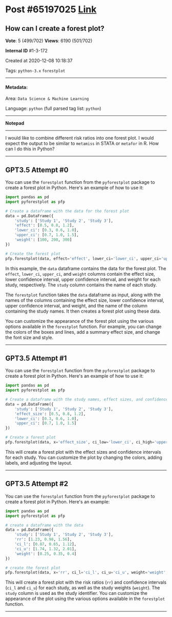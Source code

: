 
# Post \#65197025 [Link](https://stackoverflow.com/questions/65197025/)

## How can I create a forest plot?

**Vote**: 5 (499/702) **Views**: 6190 (501/702) 

**Internal ID** \#1-3-172

Created at 2020-12-08 10:18:37

Tags: `python-3.x` `forestplot`

----------

#### Metadata:

Area: `Data Science & Machine Learning`

Language: `python` (full parsed tag list: `python`)

----------

**Notepad**


----------

I would like to combine different risk ratios into one forest plot. I would expect the output to be similar to `metamiss` in STATA or `metafor` in R. How can I do this in Python?


----------
        
## GPT3.5 Attempt \#0

You can use the `forestplot` function from the `pyforestplot` package to create a forest plot in Python. Here's an example of how to use it:

```python
import pandas as pd
import pyforestplot as pfp

# Create a dataframe with the data for the forest plot
data = pd.DataFrame({
    'study': ['Study 1', 'Study 2', 'Study 3'],
    'effect': [0.5, 0.8, 1.2],
    'lower_ci': [0.3, 0.6, 1.0],
    'upper_ci': [0.7, 1.0, 1.5],
    'weight': [100, 200, 300]
})

# Create the forest plot
pfp.forestplot(data, effect='effect', lower_ci='lower_ci', upper_ci='upper_ci', weight='weight', study='study')
```

In this example, the `data` dataframe contains the data for the forest plot. The `effect`, `lower_ci`, `upper_ci`, and `weight` columns contain the effect size, lower confidence interval, upper confidence interval, and weight for each study, respectively. The `study` column contains the name of each study.

The `forestplot` function takes the `data` dataframe as input, along with the names of the columns containing the effect size, lower confidence interval, upper confidence interval, and weight, and the name of the column containing the study names. It then creates a forest plot using these data.

You can customize the appearance of the forest plot using the various options available in the `forestplot` function. For example, you can change the colors of the boxes and lines, add a summary effect size, and change the font size and style.

--------

## GPT3.5 Attempt \#1

You can use the `forestplot` function from the `pyforestplot` package to create a forest plot in Python. Here's an example of how to use it:

```python
import pandas as pd
import pyforestplot as pfp

# Create a dataframe with the study names, effect sizes, and confidence intervals
data = pd.DataFrame({
    'study': ['Study 1', 'Study 2', 'Study 3'],
    'effect_size': [0.5, 0.8, 1.2],
    'lower_ci': [0.3, 0.6, 1.0],
    'upper_ci': [0.7, 1.0, 1.5]
})

# Create a forest plot
pfp.forestplot(data, x='effect_size', ci_low='lower_ci', ci_high='upper_ci', study_name='study')
```

This will create a forest plot with the effect sizes and confidence intervals for each study. You can customize the plot by changing the colors, adding labels, and adjusting the layout.

--------

## GPT3.5 Attempt \#2

You can use the `forestplot` function from the `pyforestplot` package to create a forest plot in Python. Here's an example:

```python
import pandas as pd
import pyforestplot as pfp

# create a dataframe with the data
data = pd.DataFrame({
    'study': ['Study 1', 'Study 2', 'Study 3'],
    'rr': [1.23, 0.98, 1.56],
    'ci_l': [0.87, 0.65, 1.12],
    'ci_u': [1.74, 1.32, 2.01],
    'weight': [0.25, 0.35, 0.4]
})

# create the forest plot
pfp.forestplot(data, x='rr', ci_l='ci_l', ci_u='ci_u', weight='weight', study_id='study')
```

This will create a forest plot with the risk ratios (`rr`) and confidence intervals (`ci_l` and `ci_u`) for each study, as well as the study weights (`weight`). The `study` column is used as the study identifier. You can customize the appearance of the plot using the various options available in the `forestplot` function.

--------
